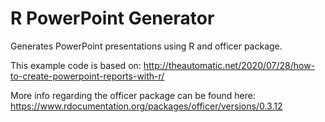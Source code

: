 # R PowerPoint Generator
Generates PowerPoint presentations using R and officer package.

This example code is based on: http://theautomatic.net/2020/07/28/how-to-create-powerpoint-reports-with-r/

More info regarding the officer package can be found here: https://www.rdocumentation.org/packages/officer/versions/0.3.12
